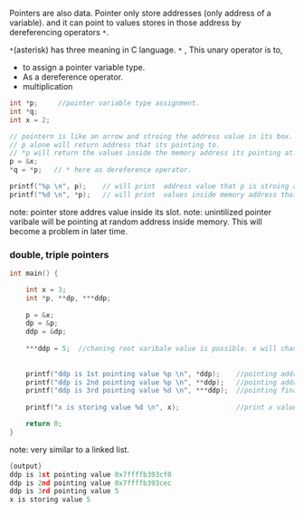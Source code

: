 Pointers are also data. Pointer only store addresses (only address of a variable). and it can point to values stores in those address by dereferencing operators `*`.

`*`(asterisk) has three meaning in C language.
`*` , This unary operator is to,
- to assign a pointer variable type.
- As a dereference operator.
- multiplication

``` C
int *p;     //pointer variable type assignment.
int *q;
int x = 2;

// pointern is like an arrow and stroing the address value in its box.
// p alone will return address that its pointing to.
// *p will return the values inside the memory address its pointing at.
p = &x;
*q = *p;   // * here as dereference operator.

printf("%p \n", p);    // will print  address value that p is stroing at. which is also pointing at.
printf("%d \n", *p);   // will print  values inside memory address that p is stroing or point atpoint at.

```

note: pointer store addres value inside its slot.
note: unintilized pointer varibale will be pointing at random address inside memory. This will become a problem in later time.




### double, triple pointers

``` C
int main() {

    int x = 3;
    int *p, **dp, ***ddp;
    
    p = &x;
    dp = &p;
    ddp = &dp;
    
    ***ddp = 5;  //chaning root varibale value is possible. x will change to int value 5 in this case.
    
  
    printf("ddp is 1st pointing value %p \n", *ddp);    //pointing address values
    printf("ddp is 2nd pointing value %p \n", **ddp);   //pointing address values
    printf("ddp is 3rd pointing value %d \n", ***ddp);  //pointing final (root) int values
    
    printf("x is storing value %d \n", x);              //print x values changed to 5;

    return 0;
}

```
note: very similar to a linked list.
``` C
{output}
ddp is 1st pointing value 0x7ffffb393cf0 
ddp is 2nd pointing value 0x7ffffb393cec 
ddp is 3rd pointing value 5 
x is storing value 5 
```
